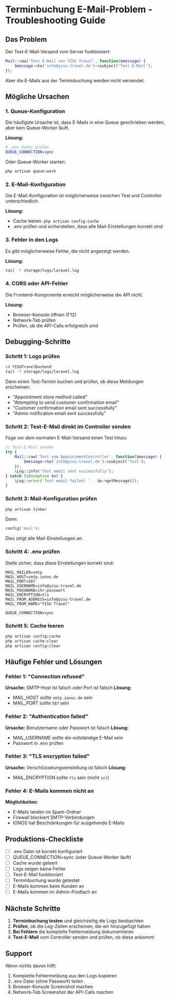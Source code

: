 # Terminbuchung E-Mail-Problem - Troubleshooting Guide

## Das Problem
Der Test-E-Mail-Versand vom Server funktioniert:
```php
Mail::raw('Test E-Mail von YISU Travel', function($message) {
    $message->to('info@yisu-travel.de')->subject('Test E-Mail');
});
```

Aber die E-Mails aus der Terminbuchung werden nicht versendet.

## Mögliche Ursachen

### 1. **Queue-Konfiguration**
Die häufigste Ursache ist, dass E-Mails in eine Queue geschrieben werden, aber kein Queue-Worker läuft.

**Lösung:**
```bash
# .env Datei prüfen
QUEUE_CONNECTION=sync
```

Oder Queue-Worker starten:
```bash
php artisan queue:work
```

### 2. **E-Mail-Konfiguration**
Die E-Mail-Konfiguration ist möglicherweise zwischen Test und Controller unterschiedlich.

**Lösung:**
- Cache leeren: `php artisan config:cache`
- .env prüfen und sicherstellen, dass alle Mail-Einstellungen korrekt sind

### 3. **Fehler in den Logs**
Es gibt möglicherweise Fehler, die nicht angezeigt werden.

**Lösung:**
```bash
tail -f storage/logs/laravel.log
```

### 4. **CORS oder API-Fehler**
Die Frontend-Komponente erreicht möglicherweise die API nicht.

**Lösung:**
- Browser-Konsole öffnen (F12)
- Network-Tab prüfen
- Prüfen, ob die API-Calls erfolgreich sind

## Debugging-Schritte

### Schritt 1: Logs prüfen
```bash
cd YISUTravelBackend
tail -f storage/logs/laravel.log
```

Dann einen Test-Termin buchen und prüfen, ob diese Meldungen erscheinen:
- "Appointment store method called"
- "Attempting to send customer confirmation email"
- "Customer confirmation email sent successfully"
- "Admin notification email sent successfully"

### Schritt 2: Test-E-Mail direkt im Controller senden
Füge vor dem normalen E-Mail-Versand einen Test hinzu:

```php
// Test-E-Mail senden
try {
    Mail::raw('Test vom AppointmentController', function($message) {
        $message->to('info@yisu-travel.de')->subject('Test');
    });
    \Log::info('Test email sent successfully');
} catch (\Exception $e) {
    \Log::error('Test email failed: ' . $e->getMessage());
}
```

### Schritt 3: Mail-Konfiguration prüfen
```bash
php artisan tinker
```

Dann:
```php
config('mail');
```

Dies zeigt alle Mail-Einstellungen an.

### Schritt 4: .env prüfen
Stelle sicher, dass diese Einstellungen korrekt sind:

```env
MAIL_MAILER=smtp
MAIL_HOST=smtp.ionos.de
MAIL_PORT=587
MAIL_USERNAME=info@yisu-travel.de
MAIL_PASSWORD=ihr-passwort
MAIL_ENCRYPTION=tls
MAIL_FROM_ADDRESS=info@yisu-travel.de
MAIL_FROM_NAME="YISU Travel"

QUEUE_CONNECTION=sync
```

### Schritt 5: Cache leeren
```bash
php artisan config:cache
php artisan cache:clear
php artisan config:clear
```

## Häufige Fehler und Lösungen

### Fehler 1: "Connection refused"
**Ursache:** SMTP-Host ist falsch oder Port ist falsch
**Lösung:** 
- MAIL_HOST sollte `smtp.ionos.de` sein
- MAIL_PORT sollte `587` sein

### Fehler 2: "Authentication failed"
**Ursache:** Benutzername oder Passwort ist falsch
**Lösung:**
- MAIL_USERNAME sollte die vollständige E-Mail sein
- Passwort in .env prüfen

### Fehler 3: "TLS encryption failed"
**Ursache:** Verschlüsselungseinstellung ist falsch
**Lösung:**
- MAIL_ENCRYPTION sollte `tls` sein (nicht `ssl`)

### Fehler 4: E-Mails kommen nicht an
**Möglichkeiten:**
- E-Mails landen im Spam-Ordner
- Firewall blockiert SMTP-Verbindungen
- IONOS hat Beschränkungen für ausgehende E-Mails

## Produktions-Checkliste

- [ ] .env Datei ist korrekt konfiguriert
- [ ] QUEUE_CONNECTION=sync (oder Queue-Worker läuft)
- [ ] Cache wurde geleert
- [ ] Logs zeigen keine Fehler
- [ ] Test-E-Mail funktioniert
- [ ] Terminbuchung wurde getestet
- [ ] E-Mails kommen beim Kunden an
- [ ] E-Mails kommen im Admin-Postfach an

## Nächste Schritte

1. **Terminbuchung testen** und gleichzeitig die Logs beobachten
2. **Prüfen**, ob die Log-Zeilen erscheinen, die wir hinzugefügt haben
3. **Bei Fehlern** die komplette Fehlermeldung dokumentieren
4. **Test-E-Mail** vom Controller senden und prüfen, ob diese ankommt

## Support

Wenn nichts davon hilft:
1. Komplette Fehlermeldung aus den Logs kopieren
2. .env Datei (ohne Passwort) teilen
3. Browser-Konsole Screenshot machen
4. Network-Tab Screenshot der API-Calls machen
